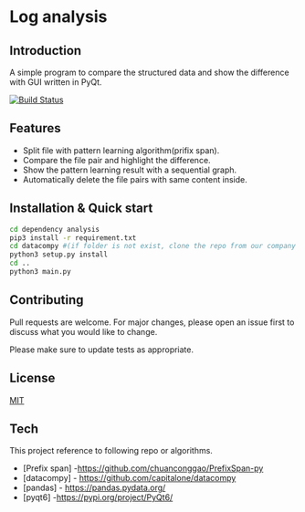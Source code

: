 # Log analysis
## Introduction
A simple program to compare the structured data and show the difference with GUI written in PyQt.

[![Build Status](https://travis-ci.org/joemccann/dillinger.svg?branch=master)](https://travis-ci.org/joemccann/dillinger)

## Features

- Split file with pattern learning algorithm(prifix span).
- Compare the file pair and highlight the difference.
- Show the pattern learning result with a sequential graph.
- Automatically delete the file pairs with same content inside.
 
## Installation & Quick start

```bash
cd dependency analysis
pip3 install -r requirement.txt
cd datacompy #(if folder is not exist, clone the repo from our company's private repo)
python3 setup.py install
cd ..
python3 main.py
```
## Contributing
Pull requests are welcome. For major changes, please open an issue first to discuss what you would like to change.

Please make sure to update tests as appropriate.

## License
[MIT](https://choosealicense.com/licenses/mit/)
## Tech

This project reference to following repo or algorithms.

- [Prefix span] -https://github.com/chuanconggao/PrefixSpan-py
- [datacompy] - https://github.com/capitalone/datacompy
- [pandas] - https://pandas.pydata.org/
- [pyqt6] -https://pypi.org/project/PyQt6/



